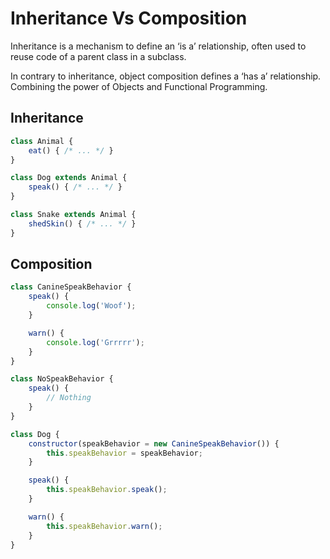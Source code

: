 # Inheritance Vs Composition

Inheritance is a mechanism to define an ‘is a’ relationship, often used to reuse code of a parent class in a subclass.

In contrary to inheritance, object composition defines a ‘has a’ relationship. Combining the power of Objects and Functional Programming.

## Inheritance

````javascript
class Animal {
    eat() { /* ... */ }
}

class Dog extends Animal {
    speak() { /* ... */ }
}

class Snake extends Animal {
    shedSkin() { /* ... */ }
}
````

## Composition

````javascript
class CanineSpeakBehavior {
    speak() {
        console.log('Woof');
    }

    warn() {
        console.log('Grrrrr');
    }
}

class NoSpeakBehavior { 
    speak() {
        // Nothing
    }
}

class Dog {
    constructor(speakBehavior = new CanineSpeakBehavior()) {
        this.speakBehavior = speakBehavior;
    }

    speak() {
        this.speakBehavior.speak();
    }

    warn() {
        this.speakBehavior.warn();
    }
}
````